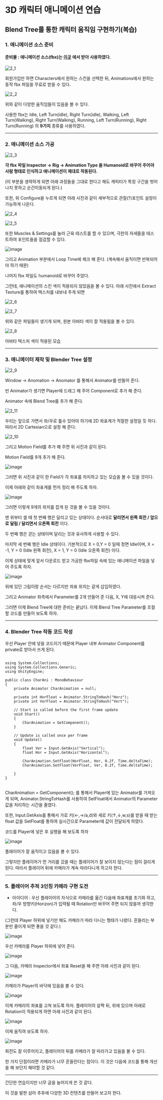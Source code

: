 # 3D 캐릭터 애니메이션 연습


## Blend Tree를 통한 캐릭터 움직임 구현하기(복습)


### 1. 애니메이션 소스 준비

#### 준비물 : 애니메이션 소스(fbx)는 [이곳](https://www.mixamo.com/#/) 에서 받아 사용하였다.

![2_1](https://user-images.githubusercontent.com/66288087/182062799-7f475d63-752b-43d4-a30d-ad0ad9cf6ff6.JPG)

회원가입만 하면 Characters에서 원하는 스킨을 선택한 뒤, Animations에서 원하는 동작 fbx 파일을 무료로 받을 수 있다.

![2_2](https://user-images.githubusercontent.com/66288087/182063069-dd8d36d7-89a7-4b68-9650-2c29cd0f4b99.JPG)

위와 같이 다양한 움직임들이 있음을 볼 수 있다.

사용한 fbx는 Idle, Left Turn(idle), Right Turn(idle), Walking, Left Turn(Walking), Right Turn(Walking), Running, Left Turn(Running), Right Turn(Running) 의 **9가지** 종류를 사용하였다.

<hr>

### 2. 애니메이션 소스 가공

![2_3](https://user-images.githubusercontent.com/66288087/182063585-55eca7e0-d8a8-431c-a818-dfb52d210706.JPG)

**각 fbx 파일 Inspector → Rig → Animation Type 을 Humanoid로 바꾸어 주어야 사람 형태로 인식하고 애니메이션이 제대로 작동된다.**

(이 부분을 생략하게 되면 아래 과정들을 그대로 한다고 해도 캐릭터가 특정 구간을 벗어나지 못하고 순간이동되게 된다.)

또한, 위 Configure을 누르게 되면 아래 사진과 같이 세부적으로 관절(?)포인트 설정이 가능하게 나온다.

![2_4](https://user-images.githubusercontent.com/66288087/182066834-8e123b69-1050-4771-a2b6-1069ab94ff1d.JPG)

![2_5](https://user-images.githubusercontent.com/66288087/182069830-8e13d941-bd5f-45a5-8408-8ad75ff893a1.JPG)

또한 Muscles & Settings를 눌러 근육 테스트를 할 수 있으며, 극한의 자세들을 테스트하여 포인트들을 점검할 수 있다. 

![image](https://user-images.githubusercontent.com/66288087/182103406-ec30b664-cfb4-4a07-a0b5-952ed49bee9e.png)

그리고 Animation 부분에서 Loop Time에 체크 해 준다. (계속해서 움직이면 반복되어야 하기 때문)

나머지 fbx 파일도 humanoid로 바꾸어 주었다.

그런데, 애니메이션의 스킨 색이 적용되지 않았음을 볼 수 있다. 아래 사진에서 Extract Texture를 통하여 텍스처를 내보내 주게 되면

![2_6](https://user-images.githubusercontent.com/66288087/182079910-690665f5-d1a0-45e2-b854-393d8482de78.JPG)

![2_7](https://user-images.githubusercontent.com/66288087/182083240-69f65672-9667-4054-b32b-e398f6ab62c2.JPG)

위와 같은 파일들이 생기게 되며, 원본 아바타 색이 잘 적용됨을 볼 수 있다.

![2_8](https://user-images.githubusercontent.com/66288087/182084139-afb6b63b-3c8a-4e99-a222-a195f0edbc73.JPG)

아바타 텍스처 색이 적용된 모습

<hr>

### 3. 애니메이터 제작 및 Blender Tree 설정

![2_9](https://user-images.githubusercontent.com/66288087/182095755-b2835882-2c5c-4d76-8c8b-46e8160f1251.jpg)

Window → Anomation → Anomator 를 통해서 Animator를 만들어 준다.

빈 Animator가 생기면 Player에 드래그 해 주어 Component로 추가 해 준다.

Animator 속에 Blend Tree를 추가 해 준다.

![2_11](https://user-images.githubusercontent.com/66288087/182098689-01bed1f0-dba0-4e93-881b-925c396a5c82.jpg)

우리는 앞으로 가면서 좌/우로 틀수 있어야 하기에 2D 좌표계가 적절한 설정일 듯 하다. 따라서 2D Cartesian으로 설정 해 준다.

![2_10](https://user-images.githubusercontent.com/66288087/182099074-296140b9-4eb5-422c-a7d0-99ea3d02a789.JPG)

그리고 Motion Field를 추가 해 주면 위 사진과 같이 된다.

Motion Field를 9개 추가 해 준다.

![image](https://user-images.githubusercontent.com/66288087/182099200-11707d30-d380-453d-b52d-a8e717f698ba.png)

그러면 위 사진과 같이 한 Field가 각 좌표를 차지하고 있는 모습을 볼 수 있을 것이다.

이제 아래와 같이 좌표계를 먼저 정리 해 주도록 하자.

![image](https://user-images.githubusercontent.com/66288087/182099481-00df213a-3b57-4a36-aaeb-4dbfd8adbc12.png)

그러면 이렇게 9개의 위치를 잡게 된 것을 볼 수 있을 것이다.

맨 위부터 셀 때 첫 번째 행은 달리고 있는 상태이다. 순서대로 **달리면서 왼쪽 회전 / 앞으로 달림 / 달리면서 오른쪽 회전** 이다.

두 번째 행은 걷는 상태이며 달리는 것과 유사하게 사용할 수 있다.

마지막 세 번째 행은 Idle 상태이다. 기본적으로 X = 0,Y = 0 일때 정면 Idle이며, X = -1, Y = 0 (Idle 왼쪽 회전), X = 1, Y = 0 (Idle 오른쪽 회전) 이다.

이제 상태에 맞게 앞서 다운로드 받고 가공한 fbx파일 속에 있는 애니메이션 파일을 넣어 주도록 하자.

![image](https://user-images.githubusercontent.com/66288087/182100004-3b58cae3-aed9-449d-8e3f-8c23ae03d9ee.png)

위에 있던 그림이랑 순서는 다르지만 좌표 위치는 같게 삽입하였다.

그리고 Animator 좌측에서 Parameter를 2개 만들어 준 다음, X, Y에 대응시켜 준다.

그러면 이제 Blend Tree에 대한 준비는 끝났다. 이제 Blend Tree Parameter를 조절할 코드를 만들어 보도록 하자.

<hr>

### 4. Blender Tree 작동 코드 작성

우선 Player 안에 넣을 코드이기 때문에 Player 내부 Animator Component를 private로 받아서 쓰게 된다.


<pre>
<code>
using System.Collections;
using System.Collections.Generic;
using UnityEngine;

public class CharAni : MonoBehaviour
{
    private Animator CharAnimation = null;

    private int HorFloat = Animator.StringToHash("Horz");
    private int VerFloat = Animator.StringToHash("Vert");

    // Start is called before the first frame update
    void Start()
    {
        CharAnimation = GetComponent<Animator>();
    }

    // Update is called once per frame
    void Update()
    {
        float Ver = Input.GetAxis("Vertical");
        float Hor = Input.GetAxis("Horizontal");

        CharAnimation.SetFloat(HorFloat, Hor, 0.2f, Time.deltaTime);
        CharAnimation.SetFloat(VerFloat, Ver, 0.2f, Time.deltaTime);

    }
}
</code>
</pre>


CharAnimation = GetComponent<Animator>(); 를 통해서 Player에 있는 Animator를 가져오게 되며, Animator.StringToHash를 사용하여 SetFloat에서 Animator의 Parameter 값을 처리하는 시간을 줄였다.

또한, Input.GetAxis를 통해서 가로 키(←,→/a,d)와 세로 키(↑,↓,w,s)를 받을 때 받는 float 값을 SetFloat를 통하여 실시간으로 Parameter에 값이 전달되게 하였다.

코드를 Player에 넣은 후 실행을 해 보도록 하자

![image](https://user-images.githubusercontent.com/66288087/182120058-38f14ecd-269e-4cce-b18b-54124ba09300.png)

플레이어가 잘 움직이고 있음을 볼 수 있다.
  
그렇지만 플레이어가 먼 거리를 갔을 때는 플레이어가 잘 보이지 않는다는 점이 걸리게 된다. 따라서 플레이어 뒤에 카메라가 계속 따라다니게 하고자 한다.

<hr>


### 5. 플레이어 추적 3인칭 카메라 구현 도전


- 아이디어 : 우선 플레이어의 자식으로 카메라를 옮긴 다음에 좌표계를 초기화 하고, 좌/우 방향키(Horizon)가 입력될 때 Rotation만 바꾸어 주면 되지 않을까 생각한다.

(그런데 Player 하위에 넣기만 해도 카메라가 따라 다니는 형태가 나왔다. 흔들리는 부분만 줄이게 되면 좋을 것 같다.)

![image](https://user-images.githubusercontent.com/66288087/182122114-d406e3a2-59f0-43fb-9801-041f505bbb57.png)

우선 카메라를 Player 하위에 넣어 준다.

![image](https://user-images.githubusercontent.com/66288087/182122604-81ae518c-67e3-4662-a8de-27ef8aa2d83b.png)

그 다음, 카메라 Inspector에서 좌표 Reset을 해 주면 아래 사진과 같이 된다.

![image](https://user-images.githubusercontent.com/66288087/182122709-be400432-cdfd-4edb-b948-3ea43fcbbc75.png)

카메라가 Player의 바닥에 있음을 볼 수 있다.

![image](https://user-images.githubusercontent.com/66288087/182123153-241b9c64-f095-4f43-81af-5db14ce31626.png)

이제 카메라의 좌표를 고쳐 보도록 하자. 플레이어의 살짝 뒤, 위에 있으며 아래로 Rotation이 적용되게 하면 아래 사진과 같이 된다.

![image](https://user-images.githubusercontent.com/66288087/182123331-7876d5eb-c9e2-4aec-bc38-47aa162ac882.png)

이제 움직여 보도록 하자.

![image](https://user-images.githubusercontent.com/66288087/182123403-c5043196-8ac0-4f3a-bd2b-980a2dff0b4e.png)

회전도 잘 이루어지고, 플레이어의 뒤를 카메라가 잘 따라가고 있음을 볼 수 있다.

한 가지 단점이라면 카메라가 너무 흔들린다는 점이다. 이 것은 다음에 코드를 통해 개선을 해 보던지 해야할 것 같다.

<hr>

간단한 연습이지만 너무 글을 늘어지게 쓴 것 같다. 

이 것을 발판 삼아 추후에 다양한 3D 컨텐츠를 만들어 보고자 한다.
